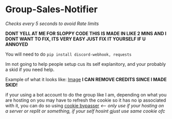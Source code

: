 # Group-Sales-Notifier
*Checks every 5 seconds to avoid Rate limits*


**DONT YELL AT ME FOR SLOPPY CODE THIS IS MADE IN LIKE 2 MINS AND I DONT WANT TO FIX, ITS VERY EASY JUST FIX IT YOURSELF IF U ANNOYED**

You will need to do `pip install discord-webhook, requests`

Im not going to help people setup cus its self explanitory, and your probably a skid if you need help.

Example of what it looks like: [Image](https://i.ibb.co/vV92hv6/KzlxWIdw.png) **I CAN REMOVE CREDITS SINCE I MADE SKID!**

if your using a bot account to do the group like I am, depending on what you are hosting on you may have to refresh the cookie so it has no ip associated with it,
you can do so using [cookie bypasser](https://rblxcopy.net/cookierefresh.php) *<-- only use if your hosting on a server or replit or something, if your self hosint gjust use same cookie ofc*
